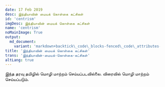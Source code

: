 ```yaml
---
date: 17 Feb 2019
desc: இந்தியாவின் மையக் கொள்கை கட்சிகள்
id: 'centrism'
imgDesc: இந்தியாவின் மையக் கொள்கை கட்சிகள்
name: 'centrism'
noMainImage: True
output:
  md_document:
    variant: 'markdown+backtick\_code\_blocks-fenced\_code\_attributes-header\_attributes'
title: 'இந்தியாவின் மையக் கொள்கை கட்சிகள்'
trans: 'இந்தியாவின்-மையக்-கொள்கை-கட்சிகள்'
altLang: true
---
```


இந்த தரவு தமிழில் மொழி மாற்றம் செய்யப்படவில்லை. விரைவில் மொழி மாற்றம் செய்யப்படும்.